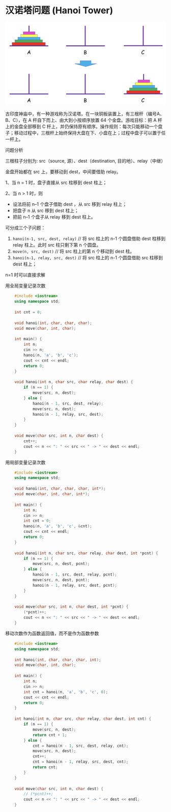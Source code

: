 # 汉诺塔问题 (Hanoi Tower)

![pic](pics/hanoi-tower.png)


古印度神庙中，有一种游戏称为汉诺塔。在一块铜板装置上，有三根杆（编号A、B、C），在 A 杆自下而上、由大到小按顺序放置 64 个金盘。游戏目标：把 A 杆上的金盘全部移到 C 杆上，并仍保持原有顺序。操作规则：每次只能移动一个盘子；移动过程中，三根杆上始终保持大盘在下、小盘在上；过程中盘子可以置于任一杆上。

问题分析

三根柱子分别为: src（source, 源）、dest（destination, 目的地）、relay（中继）

金盘开始都在 src 上，要移动到 dest，中间要借助 relay。

1、当 n = 1 时，盘子直接从 src 柱移到 dest 柱上；

2、当 n > 1 时，则
- 设法将前 n–1 个盘子借助 dest ，从 src 移到 relay 柱上；
- 把盘子 n 从 src 移到 dest 柱上；
- 把前 n–1 个盘子从 relay 移到 dest 柱上。

可分成三个子问题：
1. `hanoi(n-1, src, dest, relay)` // 将 src 柱上的 n-1 个圆盘借助 dest 柱移到 relay 柱上。此时 src 柱只剩下第 n 个圆盘。
2. `move(n, src, dest)` // 将 src 柱上的第 n 个移动到 dest 柱。
3. `hanoi(n-1, relay, src, dest)` // 将 src 柱上的 n-1 个圆盘借助 src 柱移到 dest 柱上；

n=1 时可以直接求解


用全局变量记录次数

```cpp
    #include <iostream>
    using namespace std;
    
    int cnt = 0;
    
    void hanoi(int, char, char, char);
    void move(char, int, char);
    
    int main() {
        int n;
        cin >> n;
        hanoi(n, 'a', 'b', 'c');
        cout << cnt << endl;
        return 0;
    }
    
    void hanoi(int n, char src, char relay, char dest) {
        if (n == 1) {
            move(src, n, dest);
        } else {
            hanoi(n - 1, src, dest, relay);
            move(src, n, dest);
            hanoi(n - 1, relay, src, dest);
        }
    }
    
    void move(char src, int n, char dest) {
        cnt++;
        cout << n << ": " << src << " -> " << dest << endl;
    }
```

用局部变量记录次数

```cpp
    #include <iostream>
    using namespace std;
    
    void hanoi(int, char, char, char, int*);
    void move(char, int, char, int*);
    
    int main() {
        int n;
        cin >> n;
        int cnt = 0;
        hanoi(n, 'a', 'b', 'c', &cnt);
        cout << cnt << endl;
        return 0;
    }
    
    void hanoi(int n, char src, char relay, char dest, int *pcnt) {
        if (n == 1) {
            move(src, n, dest, pcnt);
        } else {
            hanoi(n - 1, src, dest, relay, pcnt);
            move(src, n, dest, pcnt);
            hanoi(n - 1, relay, src, dest, pcnt);
        }
    }
    
    void move(char src, int n, char dest, int *pcnt) {
        (*pcnt)++;
        cout << n << ": " << src << " -> " << dest << endl;
    }
```

移动次数作为函数返回值，而不是作为函数参数

```cpp
    #include <iostream>
    using namespace std;
    
    int hanoi(int, char, char, char, int);
    void move(char, int, char);
    
    int main() {
        int n;
        cin >> n;
        int cnt = hanoi(n, 'a', 'b', 'c', 0);
        cout << cnt << endl;
        return 0;
    }
    
    int hanoi(int n, char src, char relay, char dest, int cnt) {
        if (n == 1) {
            move(src, n, dest);
            return cnt + 1;
        } else {
            cnt = hanoi(n - 1, src, dest, relay, cnt);
            move(src, n, dest);
            cnt++;
            cnt = hanoi(n - 1, relay, src, dest, cnt);
            return cnt;
        }
    }
    
    void move(char src, int n, char dest) {
        // (*pcnt)++;
        cout << n << ": " << src << " -> " << dest << endl;
    }
```

